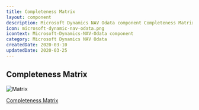 ```yaml
---
title: Completeness Matrix
layout: component
description: Microsoft Dynamics NAV Odata component Completeness Matrix
icon: microsoft-dynamic-nav-odata.png
icontext: Microsoft-Dynamics-NAV-Odata component
category: Microsoft Dynamics NAV Odata
createdDate: 2020-03-10
updatedDate: 2020-03-25
---
```


## Completeness Matrix

![Matrix](https://user-images.githubusercontent.com/13310949/76955043-20e27680-691a-11ea-9139-63bc6cdb5885.png)

[Completeness Matrix](https://docs.google.com/spreadsheets/d/1_awvaI2GqLnRu9bMYApQUg06cUfh6XfjQCq9WN89QHI/edit?usp=sharing)
